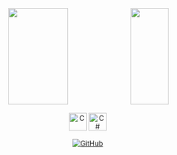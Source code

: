 <div align="center">  
  <img width="49%" height="195px" src="https://github-readme-stats.vercel.app/api?username=rianpuc&show_icons=true&count_private=true&theme=github_dark&hide_border=true"/> 
  <img width="39%" height="195px" src="https://github-readme-stats.vercel.app/api/top-langs/?username=rianpuc&layout=compact&langs_count=5&theme=github_dark&hide_border=true" />
  <p></p>
  <img src="https://raw.githubusercontent.com/danielcranney/readme-generator/main/public/icons/skills/c-colored.svg" width="36" height="36" alt="C"/>
  <img src="https://raw.githubusercontent.com/danielcranney/readme-generator/main/public/icons/skills/csharp-colored.svg" width="36" height="36" alt="C#"/>
  <p></p>
  <a href="https://github.com/rianpuc">
    <img src=https://img.shields.io/badge/github-%2324292e.svg?&style=for-the-badge&logo=github&logoColor=white alt=GitHub title=Github />
  </a>
</div>
